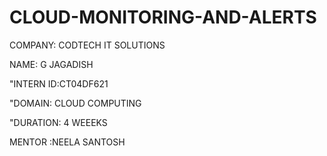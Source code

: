 # CLOUD-MONITORING-AND-ALERTS

COMPANY: CODTECH IT SOLUTIONS

NAME: G JAGADISH

"INTERN ID:CT04DF621

"DOMAIN: CLOUD COMPUTING

"DURATION: 4 WEEEKS

MENTOR :NEELA SANTOSH
